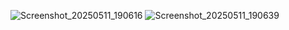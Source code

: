 ![Screenshot_20250511_190616](https://github.com/user-attachments/assets/efa9a39e-b989-4a83-b88b-97b34b8dd52d)
![Screenshot_20250511_190639](https://github.com/user-attachments/assets/d8d6bdd3-13e0-4c9f-baf8-62c537b2fbb8)
